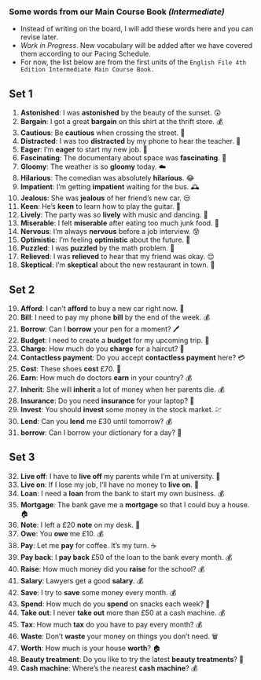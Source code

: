 ### Some words from our Main Course Book _(Intermediate)_
- Instead of writing on the board, I will add these words here and you can revise later.
- _Work in Progress_. New vocabulary will be added after we have covered them according to our Pacing Schedule.
- For now, the list below are from the first units of the ````English File 4th Edition Intermediate Main Course Book.````

## Set 1 
1. **Astonished**: I was **astonished** by the beauty of the sunset. 😲
2. **Bargain**: I got a great **bargain** on this shirt at the thrift store. 💰
3. **Cautious**: Be **cautious** when crossing the street. 🚸
4. **Distracted**: I was too **distracted** by my phone to hear the teacher. 📱
5. **Eager**: I’m **eager** to start my new job. 🤩
6. **Fascinating**: The documentary about space was **fascinating**. 🚀
7. **Gloomy**: The weather is so **gloomy** today. ☁️
8. **Hilarious**: The comedian was absolutely **hilarious**. 😂
9. **Impatient**: I’m getting **impatient** waiting for the bus. 🕰️
10. **Jealous**: She was **jealous** of her friend’s new car. 😒
11. **Keen**: He’s **keen** to learn how to play the guitar. 🎸
12. **Lively**: The party was so **lively** with music and dancing. 🎉
13. **Miserable**: I felt **miserable** after eating too much junk food. 🤢
14. **Nervous**: I’m always **nervous** before a job interview. 😰
15. **Optimistic**: I’m feeling **optimistic** about the future. 🌅
16. **Puzzled**: I was **puzzled** by the math problem. 🤔
17. **Relieved**: I was **relieved** to hear that my friend was okay. 😌
18. **Skeptical**: I’m **skeptical** about the new restaurant in town. 🤨

## Set 2

19. **Afford**: I can’t **afford** to buy a new car right now. 💸
2. **Bill**: I need to pay my phone **bill** by the end of the week. 💰
3. **Borrow**: Can I **borrow** your pen for a moment? 🖊️
4. **Budget**: I need to create a **budget** for my upcoming trip. 💼
5. **Charge**: How much do you **charge** for a haircut? 💇
6. **Contactless payment**: Do you accept **contactless payment** here? 💳
7. **Cost**: These shoes **cost** £70. 👞
8. **Earn**: How much do doctors **earn** in your country? 💰
9. **Inherit**: She will **inherit** a lot of money when her parents die. 💰
10. **Insurance**: Do you need **insurance** for your laptop? 📱
11. **Invest**: You should **invest** some money in the stock market. 💹
12. **Lend**: Can you **lend** me £30 until tomorrow? 💰
13. **borrow**: Can I borrow your dictionary for a day? 💸

## Set 3
32. **Live off**: I have to **live off** my parents while I’m at university. 🏫
15. **Live on**: If I lose my job, I’ll have no money to **live on**. 💸
16. **Loan**: I need a **loan** from the bank to start my own business. 💰
17. **Mortgage**: The bank gave me a **mortgage** so that I could buy a house. 🏠
18. **Note**: I left a £20 **note** on my desk. 📝
19. **Owe**: You **owe** me £10. 💰
20. **Pay**: Let me **pay** for coffee. It’s my turn. ☕
21. **Pay back**: I **pay back** £50 of the loan to the bank every month. 💰
22. **Raise**: How much money did you **raise** for the school? 💰
23. **Salary**: Lawyers get a good **salary**. 💰
24. **Save**: I try to **save** some money every month. 💰
25. **Spend**: How much do you **spend** on snacks each week? 🍫
26. **Take out**: I never **take out** more than £50 at a cash machine. 💰
27. **Tax**: How much **tax** do you have to pay every month? 💰
28. **Waste**: Don’t **waste** your money on things you don’t need. 🗑️
29. **Worth**: How much is your house **worth**? 🏠
30. **Beauty treatment**: Do you like to try the latest **beauty treatments**? 💅
31. **Cash machine**: Where’s the nearest **cash machine**? 💰

